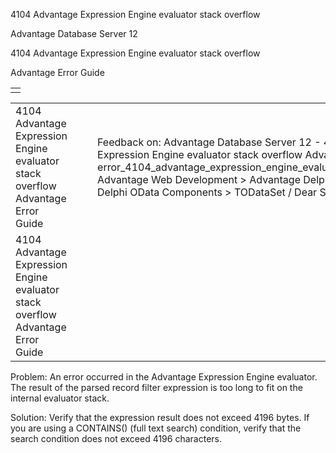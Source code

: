 4104 Advantage Expression Engine evaluator stack overflow




Advantage Database Server 12  

4104 Advantage Expression Engine evaluator stack overflow

Advantage Error Guide

|  |
| --- |
|  |

|  |  |  |  |  |
| --- | --- | --- | --- | --- |
| 4104 Advantage Expression Engine evaluator stack overflow  Advantage Error Guide |  |  | Feedback on: Advantage Database Server 12 - 4104 Advantage Expression Engine evaluator stack overflow Advantage Error Guide error\_4104\_advantage\_expression\_engine\_evaluator\_stack\_overflow Advantage Web Development > Advantage Delphi OData Client > Delphi OData Components > TODataSet / Dear Support Staff, |  |
| 4104 Advantage Expression Engine evaluator stack overflow  Advantage Error Guide |  |  |  |  |

Problem: An error occurred in the Advantage Expression Engine evaluator. The result of the parsed record filter expression is too long to fit on the internal evaluator stack.

Solution: Verify that the expression result does not exceed 4196 bytes. If you are using a CONTAINS() (full text search) condition, verify that the search condition does not exceed 4196 characters.
